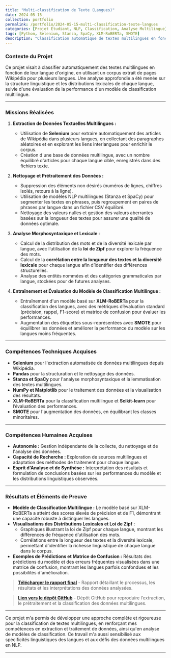 ```yaml
---
title: "Multi-classification de Texte (Langues)"
date: 2024-05-15
collection: portfolio
permalink: /portfolio/2024-05-15-multi-classification-texte-langues
categories: [Projet Étudiant, NLP, Classification, Analyse Multilingue]
tags: [Python, Selenium, Stanza, SpaCy, XLM-RoBERTa, SMOTE]
description: "Classification automatique de textes multilingues en fonction de leur langue d'origine, avec extraction de données de Wikipédia, analyse morphosyntaxique et entraînement d'un modèle de classification multilingue."
---
```


### Contexte du Projet

Ce projet visait à classifier automatiquement des textes multilingues en fonction de leur langue d'origine, en utilisant un corpus extrait de pages Wikipédia pour plusieurs langues. Une analyse approfondie a été menée sur la structure linguistique et les distributions lexicales de chaque langue, suivie d'une évaluation de la performance d'un modèle de classification multilingue.

---

### Missions Réalisées

1. **Extraction de Données Textuelles Multilingues :**
   - Utilisation de **Selenium** pour extraire automatiquement des articles de Wikipédia dans plusieurs langues, en collectant des paragraphes aléatoires et en explorant les liens interlangues pour enrichir le corpus.
   - Création d'une base de données multilingue, avec un nombre équilibré d'articles pour chaque langue cible, enregistrés dans des fichiers texte.

2. **Nettoyage et Prétraitement des Données :**
   - Suppression des éléments non désirés (numéros de lignes, chiffres isolés, retours à la ligne).
   - Utilisation de modèles NLP multilingues (Stanza et SpaCy) pour segmenter les textes en phrases, puis regroupement en paires de phrases par langue dans un fichier CSV équilibré.
   - Nettoyage des valeurs nulles et gestion des valeurs aberrantes basées sur la longueur des textes pour assurer une qualité de données optimale.

3. **Analyse Morphosyntaxique et Lexicale :**
   - Calcul de la distribution des mots et de la diversité lexicale par langue, avec l’utilisation de la **loi de Zipf** pour explorer la fréquence des mots.
   - Calcul de la **corrélation entre la longueur des textes et la diversité lexicale** pour chaque langue afin d’identifier des différences structurelles.
   - Analyse des entités nommées et des catégories grammaticales par langue, stockées pour de futures analyses.

4. **Entraînement et Évaluation du Modèle de Classification Multilingue :**
   - Entraînement d'un modèle basé sur **XLM-RoBERTa** pour la classification des langues, avec des métriques d’évaluation standard (précision, rappel, F1-score) et matrice de confusion pour évaluer les performances.
   - Augmentation des étiquettes sous-représentées avec **SMOTE** pour équilibrer les données et améliorer la performance du modèle sur les langues moins fréquentes.

---

### Compétences Techniques Acquises

- **Selenium** pour l'extraction automatisée de données multilingues depuis Wikipédia.
- **Pandas** pour la structuration et le nettoyage des données.
- **Stanza et SpaCy** pour l'analyse morphosyntaxique et la lemmatisation des textes multilingues.
- **NumPy et Matplotlib** pour le traitement des données et la visualisation des résultats.
- **XLM-RoBERTa** pour la classification multilingue et **Scikit-learn** pour l’évaluation des performances.
- **SMOTE** pour l'augmentation des données, en équilibrant les classes minoritaires.

---

### Compétences Humaines Acquises

- **Autonomie :** Gestion indépendante de la collecte, du nettoyage et de l'analyse des données.
- **Capacité de Recherche :** Exploration de sources multilingues et adaptation des méthodes de traitement pour chaque langue.
- **Esprit d'Analyse et de Synthèse :** Interprétation des résultats et formulation de conclusions basées sur les performances du modèle et les distributions linguistiques observées.

---

### Résultats et Éléments de Preuve

- **Modèle de Classification Multilingue :** Le modèle basé sur XLM-RoBERTa a atteint des scores élevés de précision et de F1, démontrant une capacité robuste à distinguer les langues.
- **Visualisations des Distributions Lexicales et Loi de Zipf :**
   - Graphiques illustrant la loi de Zipf pour chaque langue, montrant les différences de fréquence d’utilisation des mots.
   - Corrélations entre la longueur des textes et la diversité lexicale, permettant d’identifier la richesse linguistique de chaque langue dans le corpus.
- **Exemples de Prédictions et Matrice de Confusion :** Résultats des prédictions du modèle et des erreurs fréquentes visualisées dans une matrice de confusion, montrant les langues parfois confondues et les possibilités d'amélioration.

> **[Télécharger le rapport final](https://github.com/PerrineQhn/OutilsTraitementCorpus/blob/main/README.md)** - Rapport détaillant le processus, les résultats et les interprétations des données analysées.
>
<!-- > **[Voir les visualisations](#)** - Accédez aux graphiques de la loi de Zipf, de la diversité lexicale et des performances de classification. -->
>
> **[Lien vers le dépôt GitHub](https://github.com/PerrineQhn/OutilsTraitementCorpus)** - Dépôt GitHub pour reproduire l’extraction, le prétraitement et la classification des données multilingues.

---

Ce projet m'a permis de développer une approche complète et rigoureuse pour la classification de textes multilingues, en renforçant mes compétences en extraction et traitement de données, ainsi qu'en analyse de modèles de classification. Ce travail m'a aussi sensibilisé aux spécificités linguistiques des langues et aux défis des données multilingues en NLP.

--- 